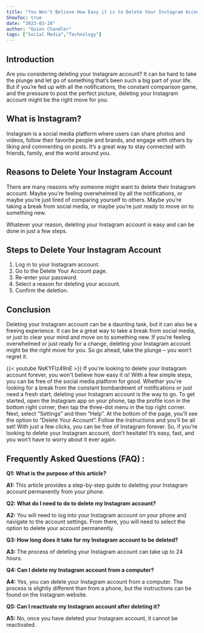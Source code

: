 ```yaml
---
title: "You Won't Believe How Easy it is to Delete Your Instagram Account Forever: Step-by-Step Guide for Phones!"
ShowToc: true 
date: "2023-03-28"
author: "Quinn Chandler" 
tags: ["Social Media","Technology"]
---
```

## Introduction 

Are you considering deleting your Instagram account? It can be hard to take the plunge and let go of something that’s been such a big part of your life. But if you’re fed up with all the notifications, the constant comparison game, and the pressure to post the perfect picture, deleting your Instagram account might be the right move for you. 

## What is Instagram?

Instagram is a social media platform where users can share photos and videos, follow their favorite people and brands, and engage with others by liking and commenting on posts. It’s a great way to stay connected with friends, family, and the world around you. 

## Reasons to Delete Your Instagram Account

There are many reasons why someone might want to delete their Instagram account. Maybe you’re feeling overwhelmed by all the notifications, or maybe you’re just tired of comparing yourself to others. Maybe you’re taking a break from social media, or maybe you’re just ready to move on to something new. 

Whatever your reason, deleting your Instagram account is easy and can be done in just a few steps. 

## Steps to Delete Your Instagram Account

1. Log in to your Instagram account.
2. Go to the Delete Your Account page.
3. Re-enter your password.
4. Select a reason for deleting your account.
5. Confirm the deletion.

## Conclusion

Deleting your Instagram account can be a daunting task, but it can also be a freeing experience. It can be a great way to take a break from social media, or just to clear your mind and move on to something new. If you’re feeling overwhelmed or just ready for a change, deleting your Instagram account might be the right move for you. So go ahead, take the plunge – you won’t regret it.

{{< youtube NsKYFlz49nE >}} 
If you're looking to delete your Instagram account forever, you won't believe how easy it is! With a few simple steps, you can be free of the social media platform for good. Whether you're looking for a break from the constant bombardment of notifications or just need a fresh start, deleting your Instagram account is the way to go. To get started, open the Instagram app on your phone, tap the profile icon in the bottom right corner, then tap the three-dot menu in the top right corner. Next, select “Settings” and then “Help”. At the bottom of the page, you'll see the option to “Delete Your Account”. Follow the instructions and you’ll be all set! With just a few clicks, you can be free of Instagram forever. So, if you’re looking to delete your Instagram account, don’t hesitate! It’s easy, fast, and you won’t have to worry about it ever again.

## Frequently Asked Questions (FAQ) :
**Q1: What is the purpose of this article?**

**A1:** This article provides a step-by-step guide to deleting your Instagram account permanently from your phone.

**Q2: What do I need to do to delete my Instagram account?**

**A2:** You will need to log into your Instagram account on your phone and navigate to the account settings. From there, you will need to select the option to delete your account permanently.

**Q3: How long does it take for my Instagram account to be deleted?**

**A3:** The process of deleting your Instagram account can take up to 24 hours.

**Q4: Can I delete my Instagram account from a computer?**

**A4:** Yes, you can delete your Instagram account from a computer. The process is slightly different than from a phone, but the instructions can be found on the Instagram website.

**Q5: Can I reactivate my Instagram account after deleting it?**

**A5:** No, once you have deleted your Instagram account, it cannot be reactivated.


